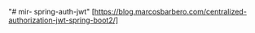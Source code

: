 "# mir- spring-auth-jwt" [https://blog.marcosbarbero.com/centralized-authorization-jwt-spring-boot2/]

